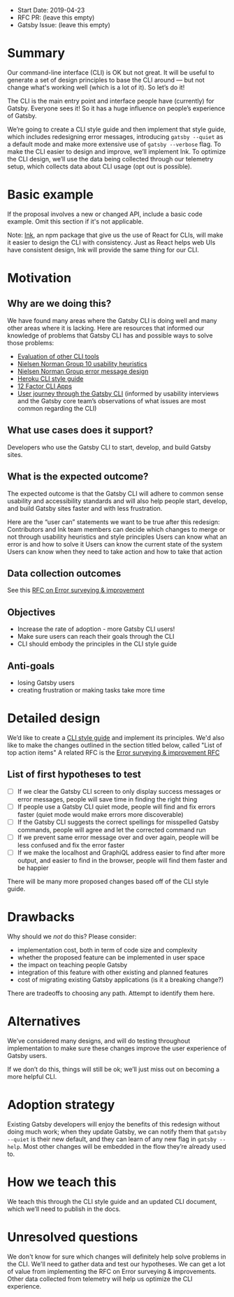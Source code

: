 - Start Date: 2019-04-23
- RFC PR: (leave this empty)
- Gatsby Issue: (leave this empty)

# Summary

Our command-line interface (CLI) is OK but not great. It will be useful to generate a set of design principles to base the CLI around — but not change what's working well (which is a lot of it). So let’s do it!

The CLI is the main entry point and interface people have (currently) for Gatsby. Everyone sees it! So it has a huge influence on people’s experience of Gatsby.

We’re going to create a CLI style guide and then implement that style guide, which includes redesigning error messages, introducing `gatsby --quiet` as a default mode and make more extensive use of `gatsby --verbose` flag. To make the CLI easier to design and improve, we’ll implement Ink. To optimize the CLI design, we’ll use the data being collected through our telemetry setup, which collects data about CLI usage (opt out is possible).

# Basic example

If the proposal involves a new or changed API, include a basic code example.
Omit this section if it's not applicable.

Note: [Ink](https://www.npmjs.com/package/ink), an npm package that give us the use of React for CLIs, will make it easier to design the CLI with consistency. Just as React helps  web UIs have consistent design, Ink will provide the same thing for our CLI.

# Motivation
## Why are we doing this?
We have found many areas where the Gatsby CLI is doing well and many other areas where it is lacking. Here are resources that informed our knowledge of problems that Gatsby CLI has and possible ways to solve those problems:
- [Evaluation of other CLI tools](https://github.com/gatsbyjs/gatsby/issues/12951)
- [Nielsen Norman Group 10 usability heuristics](https://www.nngroup.com/articles/ten-usability-heuristics/)
- [Nielsen Norman Group error message design](https://www.nngroup.com/articles/error-message-guidelines/)
- [Heroku CLI style guide](https://devcenter.heroku.com/articles/cli-style-guide)
- [12 Factor CLI Apps](https://medium.com/@jdxcode/12-factor-cli-apps-dd3c227a0e46)
- [User journey through the Gatsby CLI](https://whimsical.co/2PxMcRGE63bwk1Ayc3emAB) (informed by usability interviews and the Gatsby core team’s observations of what issues are most common regarding the CLI)

## What use cases does it support? 
Developers who use the Gatsby CLI to start, develop, and build Gatsby sites.

## What is the expected outcome?
The expected outcome is that the Gatsby CLI will adhere to common sense usability and accessibility standards and will also help people start, develop, and build Gatsby sites faster and with less frustration.

Here are the “user can” statements we want to be true after this redesign:
Contributors and Ink team members can decide which changes to merge or not through usability heuristics and style principles
Users can know what an error is and how to solve it
Users can know the current state of the system
Users can know when they need to take action and how to take that action

## Data collection outcomes
See this [RFC on Error surveying & improvement](https://github.com/gatsbyjs/rfcs/pull/37)

## Objectives
- Increase the rate of adoption - more Gatsby CLI users!
- Make sure users can reach their goals through the CLI
- CLI should embody the principles in the CLI style guide

## Anti-goals
- losing Gatsby users
- creating frustration or making tasks take more time

# Detailed design
We’d like to create a [CLI style guide](https://docs.google.com/document/d/1rv7tBUeqHN4t_UecuEAKVCWAVzQoCmcDoONBmf3HggI/edit?usp=sharing) and implement its principles.
We'd also like to make the changes outlined in the section titled below, called "List of top action items"
A related RFC is the [Error surveying & improvement RFC](https://github.com/gatsbyjs/rfcs/pull/37)

## List of first hypotheses to test
- [ ]  If we clear the Gatsby CLI screen to only display success messages or error messages, people will save time in finding the right thing
- [ ]  If people use a Gatsby CLI quiet mode, people will find and fix errors faster (quiet mode would make errors more discoverable)
- [ ] If the Gatsby CLI suggests the correct spellings for misspelled Gatsby commands, people will agree and let the corrected command run
- [ ] If we prevent same error message over and over again, people will be less confused and fix the error faster
- [ ] If we make the localhost and GraphiQL address easier to find after more output, and easier to find in the browser, people will find them faster and be happier

There will be many more proposed changes based off of the CLI style guide.

# Drawbacks

Why should we *not* do this? Please consider:

- implementation cost, both in term of code size and complexity
- whether the proposed feature can be implemented in user space
- the impact on teaching people Gatsby
- integration of this feature with other existing and planned features
- cost of migrating existing Gatsby applications (is it a breaking change?)

There are tradeoffs to choosing any path. Attempt to identify them here.

# Alternatives

We’ve considered many designs, and will do testing throughout implementation to make sure these changes improve the user experience of Gatsby users. 

If we don’t do this, things will still be ok; we’ll just miss out on becoming a more helpful CLI.

# Adoption strategy

Existing Gatsby developers will enjoy the benefits of this redesign without doing much work; when they update Gatsby, we can notify them that `gatsby --quiet` is their new default, and they can learn of any new flag in `gatsby --help`. Most other changes will be embedded in the flow they’re already used to.

# How we teach this
We teach this through the CLI style guide and an updated CLI document, which we’ll need to publish in the docs.

# Unresolved questions
We don't know for sure which changes will definitely help solve problems in the CLI. We'll need to gather data and test our hypotheses. We can get a lot of value from implementing the RFC on Error surveying & improvements. Other data collected from telemetry will help us optimize the CLI experience.



